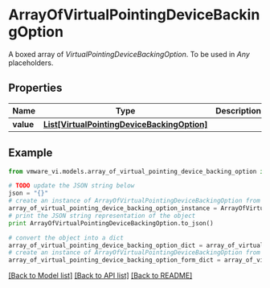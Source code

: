 # ArrayOfVirtualPointingDeviceBackingOption

A boxed array of *VirtualPointingDeviceBackingOption*. To be used in *Any* placeholders. 

## Properties
Name | Type | Description | Notes
------------ | ------------- | ------------- | -------------
**value** | [**List[VirtualPointingDeviceBackingOption]**](VirtualPointingDeviceBackingOption.md) |  | 

## Example

```python
from vmware_vi.models.array_of_virtual_pointing_device_backing_option import ArrayOfVirtualPointingDeviceBackingOption

# TODO update the JSON string below
json = "{}"
# create an instance of ArrayOfVirtualPointingDeviceBackingOption from a JSON string
array_of_virtual_pointing_device_backing_option_instance = ArrayOfVirtualPointingDeviceBackingOption.from_json(json)
# print the JSON string representation of the object
print ArrayOfVirtualPointingDeviceBackingOption.to_json()

# convert the object into a dict
array_of_virtual_pointing_device_backing_option_dict = array_of_virtual_pointing_device_backing_option_instance.to_dict()
# create an instance of ArrayOfVirtualPointingDeviceBackingOption from a dict
array_of_virtual_pointing_device_backing_option_form_dict = array_of_virtual_pointing_device_backing_option.from_dict(array_of_virtual_pointing_device_backing_option_dict)
```
[[Back to Model list]](../README.md#documentation-for-models) [[Back to API list]](../README.md#documentation-for-api-endpoints) [[Back to README]](../README.md)


